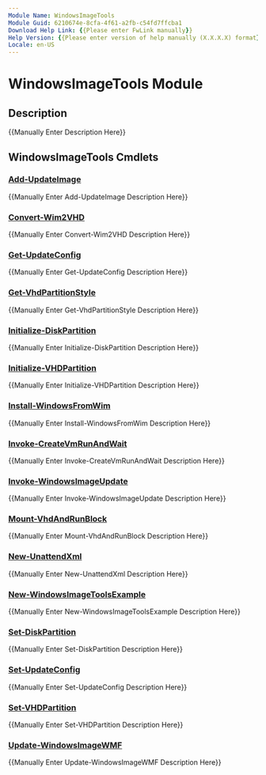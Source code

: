 ```yaml
---
Module Name: WindowsImageTools
Module Guid: 6210674e-8cfa-4f61-a2fb-c54fd7ffcba1
Download Help Link: {{Please enter FwLink manually}}
Help Version: {{Please enter version of help manually (X.X.X.X) format}}
Locale: en-US
---
```


# WindowsImageTools Module
## Description
{{Manually Enter Description Here}}

## WindowsImageTools Cmdlets
### [Add-UpdateImage](Add-UpdateImage.md)
{{Manually Enter Add-UpdateImage Description Here}}

### [Convert-Wim2VHD](Convert-Wim2VHD.md)
{{Manually Enter Convert-Wim2VHD Description Here}}

### [Get-UpdateConfig](Get-UpdateConfig.md)
{{Manually Enter Get-UpdateConfig Description Here}}

### [Get-VhdPartitionStyle](Get-VhdPartitionStyle.md)
{{Manually Enter Get-VhdPartitionStyle Description Here}}

### [Initialize-DiskPartition](Initialize-DiskPartition.md)
{{Manually Enter Initialize-DiskPartition Description Here}}

### [Initialize-VHDPartition](Initialize-VHDPartition.md)
{{Manually Enter Initialize-VHDPartition Description Here}}

### [Install-WindowsFromWim](Install-WindowsFromWim.md)
{{Manually Enter Install-WindowsFromWim Description Here}}

### [Invoke-CreateVmRunAndWait](Invoke-CreateVmRunAndWait.md)
{{Manually Enter Invoke-CreateVmRunAndWait Description Here}}

### [Invoke-WindowsImageUpdate](Invoke-WindowsImageUpdate.md)
{{Manually Enter Invoke-WindowsImageUpdate Description Here}}

### [Mount-VhdAndRunBlock](Mount-VhdAndRunBlock.md)
{{Manually Enter Mount-VhdAndRunBlock Description Here}}

### [New-UnattendXml](New-UnattendXml.md)
{{Manually Enter New-UnattendXml Description Here}}

### [New-WindowsImageToolsExample](New-WindowsImageToolsExample.md)
{{Manually Enter New-WindowsImageToolsExample Description Here}}

### [Set-DiskPartition](Set-DiskPartition.md)
{{Manually Enter Set-DiskPartition Description Here}}

### [Set-UpdateConfig](Set-UpdateConfig.md)
{{Manually Enter Set-UpdateConfig Description Here}}

### [Set-VHDPartition](Set-VHDPartition.md)
{{Manually Enter Set-VHDPartition Description Here}}

### [Update-WindowsImageWMF](Update-WindowsImageWMF.md)
{{Manually Enter Update-WindowsImageWMF Description Here}}

